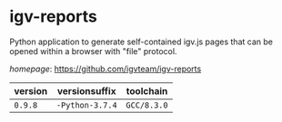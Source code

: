 # igv-reports

Python application to generate self-contained igv.js pages that can be opened within a browser with "file" protocol.

*homepage*: <https://github.com/igvteam/igv-reports>

version | versionsuffix | toolchain
--------|---------------|----------
``0.9.8`` | ``-Python-3.7.4`` | ``GCC/8.3.0``
